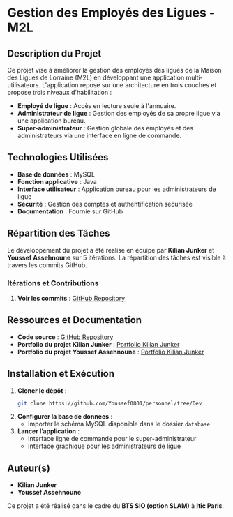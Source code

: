 # Gestion des Employés des Ligues - M2L

## Description du Projet
Ce projet vise à améliorer la gestion des employés des ligues de la Maison des Ligues de Lorraine (M2L) en développant une application multi-utilisateurs. L'application repose sur une architecture en trois couches et propose trois niveaux d'habilitation :

- **Employé de ligue** : Accès en lecture seule à l'annuaire.
- **Administrateur de ligue** : Gestion des employés de sa propre ligue via une application bureau.
- **Super-administrateur** : Gestion globale des employés et des administrateurs via une interface en ligne de commande.

## Technologies Utilisées
- **Base de données** : MySQL
- **Fonction applicative** : Java
- **Interface utilisateur** : Application bureau pour les administrateurs de ligue
- **Sécurité** : Gestion des comptes et authentification sécurisée
- **Documentation** : Fournie sur GitHub

## Répartition des Tâches
Le développement du projet a été réalisé en équipe par **Kilian Junker** et **Youssef Assehnoune** sur 5 itérations. La répartition des tâches est visible à travers les commits GitHub.

### Itérations et Contributions
1. **Voir les commits** : [GitHub Repository](https://github.com/Youssef0801/personnel/commits/Dev/)

## Ressources et Documentation
- **Code source** : [GitHub Repository](https://github.com/Youssef0801/personnel/tree/Dev)
- **Portfolio du projet Kilian Junker** : [Portfolio Kilian Junker](https://gowstpm.github.io/PortfolioKilianJunker/#projects-e4)
- **Portfolio du projet Youssef Assehnoune** : [Portfolio Kilian Junker](https://gowstpm.github.io/PortfolioKilianJunker/#projects-e4)

## Installation et Exécution
1. **Cloner le dépôt** :
   ```sh
   git clone https://github.com/Youssef0801/personnel/tree/Dev
   ```
2. **Configurer la base de données** :
   - Importer le schéma MySQL disponible dans le dossier `database`
3. **Lancer l’application** :
   - Interface ligne de commande pour le super-administrateur
   - Interface graphique pour les administrateurs de ligue

## Auteur(s)
- **Kilian Junker**
- **Youssef Assehnoune**

Ce projet a été réalisé dans le cadre du **BTS SIO (option SLAM)** à **Itic Paris**.


